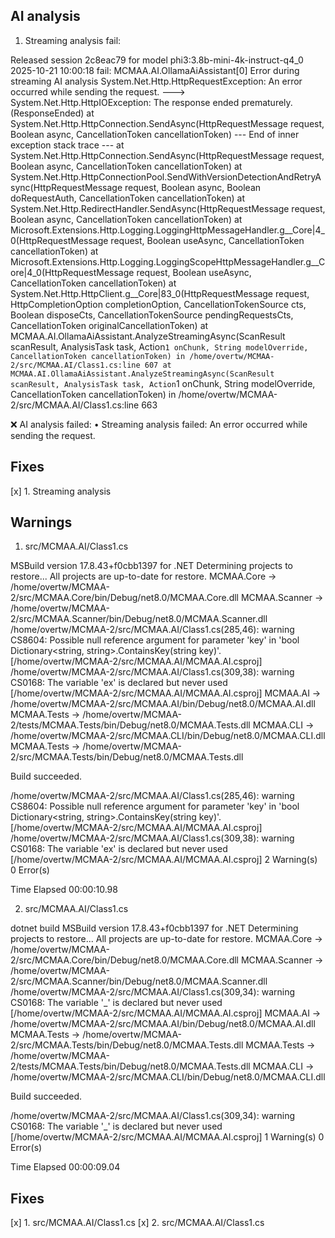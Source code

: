 ## AI analysis

1. Streaming analysis fail:

Released session 2c8eac79 for model phi3:3.8b-mini-4k-instruct-q4_0
2025-10-21 10:00:18 fail: MCMAA.AI.OllamaAiAssistant[0]
      Error during streaming AI analysis
      System.Net.Http.HttpRequestException: An error occurred while sending the request.
       ---> System.Net.Http.HttpIOException: The response ended prematurely. (ResponseEnded)
         at System.Net.Http.HttpConnection.SendAsync(HttpRequestMessage request, Boolean async, CancellationToken cancellationToken)
         --- End of inner exception stack trace ---
         at System.Net.Http.HttpConnection.SendAsync(HttpRequestMessage request, Boolean async, CancellationToken cancellationToken)
         at System.Net.Http.HttpConnectionPool.SendWithVersionDetectionAndRetryAsync(HttpRequestMessage request, Boolean async, Boolean doRequestAuth, CancellationToken cancellationToken)
         at System.Net.Http.RedirectHandler.SendAsync(HttpRequestMessage request, Boolean async, CancellationToken cancellationToken)
         at Microsoft.Extensions.Http.Logging.LoggingHttpMessageHandler.<SendCoreAsync>g__Core|4_0(HttpRequestMessage request, Boolean useAsync, CancellationToken cancellationToken)
         at Microsoft.Extensions.Http.Logging.LoggingScopeHttpMessageHandler.<SendCoreAsync>g__Core|4_0(HttpRequestMessage request, Boolean useAsync, CancellationToken cancellationToken)
         at System.Net.Http.HttpClient.<SendAsync>g__Core|83_0(HttpRequestMessage request, HttpCompletionOption completionOption, CancellationTokenSource cts, Boolean disposeCts, CancellationTokenSource pendingRequestsCts, CancellationToken originalCancellationToken)
         at MCMAA.AI.OllamaAiAssistant.AnalyzeStreamingAsync(ScanResult scanResult, AnalysisTask task, Action`1 onChunk, String modelOverride, CancellationToken cancellationToken) in /home/overtw/MCMAA-2/src/MCMAA.AI/Class1.cs:line 607
         at MCMAA.AI.OllamaAiAssistant.AnalyzeStreamingAsync(ScanResult scanResult, AnalysisTask task, Action`1 onChunk, String modelOverride, CancellationToken cancellationToken) in /home/overtw/MCMAA-2/src/MCMAA.AI/Class1.cs:line 663

❌ AI analysis failed:
   • Streaming analysis failed: An error occurred while sending the request.

## Fixes

[x] 1. Streaming analysis

## Warnings

1. src/MCMAA.AI/Class1.cs

MSBuild version 17.8.43+f0cbb1397 for .NET
  Determining projects to restore...
  All projects are up-to-date for restore.
  MCMAA.Core -> /home/overtw/MCMAA-2/src/MCMAA.Core/bin/Debug/net8.0/MCMAA.Core.dll
  MCMAA.Scanner -> /home/overtw/MCMAA-2/src/MCMAA.Scanner/bin/Debug/net8.0/MCMAA.Scanner.dll
/home/overtw/MCMAA-2/src/MCMAA.AI/Class1.cs(285,46): warning CS8604: Possible null reference argument for parameter 'key' in 'bool Dictionary<string, string>.ContainsKey(string key)'. [/home/overtw/MCMAA-2/src/MCMAA.AI/MCMAA.AI.csproj]
/home/overtw/MCMAA-2/src/MCMAA.AI/Class1.cs(309,38): warning CS0168: The variable 'ex' is declared but never used [/home/overtw/MCMAA-2/src/MCMAA.AI/MCMAA.AI.csproj]
  MCMAA.AI -> /home/overtw/MCMAA-2/src/MCMAA.AI/bin/Debug/net8.0/MCMAA.AI.dll
  MCMAA.Tests -> /home/overtw/MCMAA-2/tests/MCMAA.Tests/bin/Debug/net8.0/MCMAA.Tests.dll
  MCMAA.CLI -> /home/overtw/MCMAA-2/src/MCMAA.CLI/bin/Debug/net8.0/MCMAA.CLI.dll
  MCMAA.Tests -> /home/overtw/MCMAA-2/src/MCMAA.Tests/bin/Debug/net8.0/MCMAA.Tests.dll

Build succeeded.

/home/overtw/MCMAA-2/src/MCMAA.AI/Class1.cs(285,46): warning CS8604: Possible null reference argument for parameter 'key' in 'bool Dictionary<string, string>.ContainsKey(string key)'. [/home/overtw/MCMAA-2/src/MCMAA.AI/MCMAA.AI.csproj]
/home/overtw/MCMAA-2/src/MCMAA.AI/Class1.cs(309,38): warning CS0168: The variable 'ex' is declared but never used [/home/overtw/MCMAA-2/src/MCMAA.AI/MCMAA.AI.csproj]
    2 Warning(s)
    0 Error(s)

Time Elapsed 00:00:10.98

2. src/MCMAA.AI/Class1.cs

dotnet build
MSBuild version 17.8.43+f0cbb1397 for .NET
  Determining projects to restore...
  All projects are up-to-date for restore.
  MCMAA.Core -> /home/overtw/MCMAA-2/src/MCMAA.Core/bin/Debug/net8.0/MCMAA.Core.dll
  MCMAA.Scanner -> /home/overtw/MCMAA-2/src/MCMAA.Scanner/bin/Debug/net8.0/MCMAA.Scanner.dll
/home/overtw/MCMAA-2/src/MCMAA.AI/Class1.cs(309,34): warning CS0168: The variable '_' is declared but never used [/home/overtw/MCMAA-2/src/MCMAA.AI/MCMAA.AI.csproj]
  MCMAA.AI -> /home/overtw/MCMAA-2/src/MCMAA.AI/bin/Debug/net8.0/MCMAA.AI.dll
  MCMAA.Tests -> /home/overtw/MCMAA-2/src/MCMAA.Tests/bin/Debug/net8.0/MCMAA.Tests.dll
  MCMAA.Tests -> /home/overtw/MCMAA-2/tests/MCMAA.Tests/bin/Debug/net8.0/MCMAA.Tests.dll
  MCMAA.CLI -> /home/overtw/MCMAA-2/src/MCMAA.CLI/bin/Debug/net8.0/MCMAA.CLI.dll

Build succeeded.

/home/overtw/MCMAA-2/src/MCMAA.AI/Class1.cs(309,34): warning CS0168: The variable '_' is declared but never used [/home/overtw/MCMAA-2/src/MCMAA.AI/MCMAA.AI.csproj]
    1 Warning(s)
    0 Error(s)

Time Elapsed 00:00:09.04

## Fixes

[x] 1. src/MCMAA.AI/Class1.cs
[x] 2. src/MCMAA.AI/Class1.cs